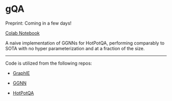 # gQA


Preprint: Coming in a few days!

[Colab Notebook](https://colab.research.google.com/drive/1Hmv8uwpqjYVl1mUaJptXFkWczqIZ_RIn?usp=sharing)

A naive implementation of GGNNs for HotPotQA, performing comparably to SOTA with no hyper parameterization and at a fraction of the size.


----
Code is utilized from the following repos:

- [GraphIE](https://github.com/thomas0809/GraphIE)

- [GGNN](https://github.com/ASzot/ggnn/blob/master/model.py)

- [HotPotQA](https://github.com/hotpotqa/hotpot)
